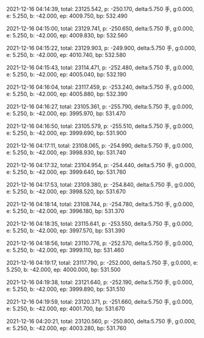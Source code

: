 2021-12-16 04:14:39, total: 23125.542, p: -250.170, delta:5.750 手, g:0.000, e: 5.250, b: -42.000, ep: 4009.750, bp: 532.490

2021-12-16 04:15:00, total: 23129.741, p: -250.650, delta:5.750 手, g:0.000, e: 5.250, b: -42.000, ep: 4009.830, bp: 532.560

2021-12-16 04:15:22, total: 23129.903, p: -249.900, delta:5.750 手, g:0.000, e: 5.250, b: -42.000, ep: 4010.740, bp: 532.580

2021-12-16 04:15:43, total: 23114.471, p: -252.480, delta:5.750 手, g:0.000, e: 5.250, b: -42.000, ep: 4005.040, bp: 532.190

2021-12-16 04:16:04, total: 23117.459, p: -253.240, delta:5.750 手, g:0.000, e: 5.250, b: -42.000, ep: 4005.880, bp: 532.390

2021-12-16 04:16:27, total: 23105.361, p: -255.790, delta:5.750 手, g:0.000, e: 5.250, b: -42.000, ep: 3995.970, bp: 531.470

2021-12-16 04:16:50, total: 23105.579, p: -255.510, delta:5.750 手, g:0.000, e: 5.250, b: -42.000, ep: 3999.690, bp: 531.900

2021-12-16 04:17:11, total: 23108.065, p: -254.990, delta:5.750 手, g:0.000, e: 5.250, b: -42.000, ep: 3998.930, bp: 531.740

2021-12-16 04:17:32, total: 23104.954, p: -254.440, delta:5.750 手, g:0.000, e: 5.250, b: -42.000, ep: 3999.640, bp: 531.760

2021-12-16 04:17:53, total: 23109.380, p: -254.840, delta:5.750 手, g:0.000, e: 5.250, b: -42.000, ep: 3998.520, bp: 531.670

2021-12-16 04:18:14, total: 23108.744, p: -254.780, delta:5.750 手, g:0.000, e: 5.250, b: -42.000, ep: 3996.180, bp: 531.370

2021-12-16 04:18:35, total: 23115.641, p: -253.550, delta:5.750 手, g:0.000, e: 5.250, b: -42.000, ep: 3997.570, bp: 531.390

2021-12-16 04:18:56, total: 23110.776, p: -252.570, delta:5.750 手, g:0.000, e: 5.250, b: -42.000, ep: 3999.110, bp: 531.460

2021-12-16 04:19:17, total: 23117.790, p: -252.000, delta:5.750 手, g:0.000, e: 5.250, b: -42.000, ep: 4000.000, bp: 531.500

2021-12-16 04:19:38, total: 23121.640, p: -252.190, delta:5.750 手, g:0.000, e: 5.250, b: -42.000, ep: 3999.890, bp: 531.510

2021-12-16 04:19:59, total: 23120.371, p: -251.660, delta:5.750 手, g:0.000, e: 5.250, b: -42.000, ep: 4001.700, bp: 531.670

2021-12-16 04:20:21, total: 23120.560, p: -250.800, delta:5.750 手, g:0.000, e: 5.250, b: -42.000, ep: 4003.280, bp: 531.760